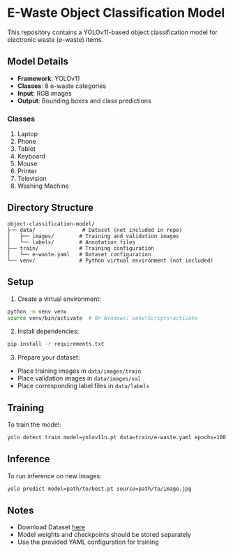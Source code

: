 # E-Waste Object Classification Model

This repository contains a YOLOv11-based object classification model for electronic waste (e-waste) items.

## Model Details

- **Framework**: YOLOv11
- **Classes**: 8 e-waste categories
- **Input**: RGB images
- **Output**: Bounding boxes and class predictions

### Classes
1. Laptop
2. Phone
3. Tablet
4. Keyboard
5. Mouse
6. Printer
7. Television
8. Washing Machine

## Directory Structure

```
object-classification-model/
├── data/               # Dataset (not included in repo)
│   ├── images/        # Training and validation images
│   └── labels/        # Annotation files
├── train/             # Training configuration
│   └── e-waste.yaml   # Dataset configuration
└── venv/              # Python virtual environment (not included)
```

## Setup

1. Create a virtual environment:
```bash
python -m venv venv
source venv/bin/activate  # On Windows: venv\Scripts\activate
```

2. Install dependencies:
```bash
pip install -r requirements.txt
```

3. Prepare your dataset:
- Place training images in `data/images/train`
- Place validation images in `data/images/val`
- Place corresponding label files in `data/labels`

## Training

To train the model:
```bash
yolo detect train model=yolov11n.pt data=train/e-waste.yaml epochs=100 imgsz=640
```

## Inference

To run inference on new images:
```bash
yolo predict model=path/to/best.pt source=path/to/image.jpg
```

## Notes

- Download Dataset [here](https://www.kaggle.com/datasets/akshat103/e-waste-image-dataset)
- Model weights and checkpoints should be stored separately
- Use the provided YAML configuration for training

